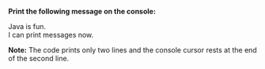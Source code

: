 **Print the following message on the console:**

Java is fun.  
I can print messages now.

**Note:** The code prints only two lines and the console cursor rests at the end of the second line.